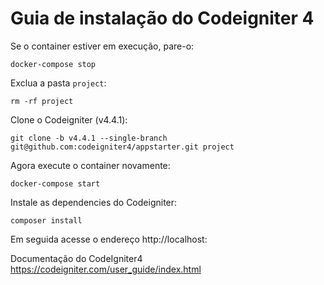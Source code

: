 # Guia de instalação do Codeigniter 4

Se o container estiver em execução, pare-o:
```shell
docker-compose stop
```

Exclua a pasta ```project```:
```shell
rm -rf project
```

Clone o Codeigniter (v4.4.1):
```shell
git clone -b v4.4.1 --single-branch git@github.com:codeigniter4/appstarter.git project
```

Agora execute o container novamente:
```shell
docker-compose start
```

Instale as dependencies do Codeigniter: 
```shell
composer install
```

Em seguida acesse o endereço http://localhost:

Documentação do CodeIgniter4
https://codeigniter.com/user_guide/index.html
